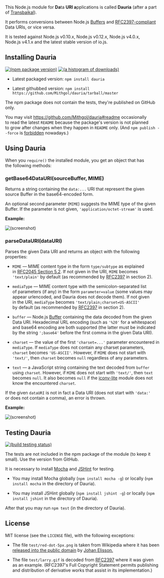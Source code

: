 This Node.js module for <b>Da</b>ta <b>URI a</b>pplications is called **Dauria** (after a part of [Transbaikal](http://en.wikipedia.org/wiki/Transbaikal)).

It performs conversions between Node.js [Buffers](http://nodejs.org/docs/latest/api/buffer.html) and [RFC2397-compliant](http://tools.ietf.org/html/rfc2397) Data URIs, or vice versa.

It is tested against Node.js v0.10.x, Node.js v0.12.x, Node.js v4.0.x, Node.js v4.1.x and the latest stable version of io.js.

## Installing Dauria

[![(npm package version)](https://nodei.co/npm/dauria.png?downloads=true)](https://npmjs.org/package/dauria) [![(a histogram of downloads)](https://nodei.co/npm-dl/dauria.png?months=3&height=2)](https://npmjs.org/package/dauria)

* Latest packaged version: `npm install dauria`

* Latest githubbed version: `npm install https://github.com/Mithgol/dauria/tarball/master`

The npm package does not contain the tests, they're published on GitHub only.

You may visit https://github.com/Mithgol/dauria#readme occasionally to read the latest `README` because the package's version is not planned to grow after changes when they happen in `README` only. (And `npm publish --force` is [forbidden](http://blog.npmjs.org/post/77758351673/no-more-npm-publish-f) nowadays.)

## Using Dauria

When you `require()` the installed module, you get an object that has the following methods:

### getBase64DataURI(sourceBuffer, MIME)

Returns a string containing the `data:...` URI that represent the given source Buffer in the base64-encoded form.

An optional second parameter (`MIME`) suggests the MIME type of the given Buffer. If the parameter is not given, `'application/octet-stream'` is used.

**Example:**

![(screenshot)](https://cloud.githubusercontent.com/assets/1088720/3493753/6eb879ea-05bb-11e4-8eb8-f1ac24657969.gif)

### parseDataURI(dataURI)

Parses the given Data URI and returns an object with the following properties:

* `MIME` — MIME content type in the form `type/subtype` as explained in [RFC2045 Section 5.2](http://tools.ietf.org/html/rfc2045#section-5.2). If not given in the URI, `MIME` becomes `'text/plain'` by default (as recommended by [RFC2397](http://tools.ietf.org/html/rfc2397) in section 2).

* `mediaType` — MIME content type with the semicolon-separated list of parameters (if any) in the form `parameter=value` (some values may appear urlencoded, and Dauria does not decode them). If not given in the URI, `mediaType` becomes `'text/plain;charset=US-ASCII'` by default (as recommended by [RFC2397](http://tools.ietf.org/html/rfc2397) in section 2).

* `buffer` — Node.js [Buffer](http://nodejs.org/docs/latest/api/buffer.html) containing the data decoded from the given Data URI. Hexadecimal URL encoding (such as `'%20'` for a whitespace) and base64 encoding are both supported (the latter must be indicated by the string `';base64'` before the first comma in the given Data URI).

* `charset` — the value of the first `'charset=...'` parameter encountered in `mediaType`. If `mediaType` does not contain any charset parameters, `charset` becomes `'US-ASCII'`. However, if `MIME` does not start with `'text/'`, then `charset` becomes `null` regardless of any parameters.

* `text` — a JavaScript string containing the text decoded from `buffer` using `charset`. However, if `MIME` does not start with `'text/'`, then `text` becomes `null`. It also becomes `null` if the [iconv-lite](https://github.com/ashtuchkin/iconv-lite) module does not know the encountered `charset`.

If the given `dataURI` is not in fact a Data URI (does not start with `'data:'` or does not contain a comma), an error is thrown.

**Example:**

![(screenshot)](https://cloud.githubusercontent.com/assets/1088720/3493769/9eae25c8-05bb-11e4-8984-6b21619f6200.gif)

## Testing Dauria

[![(build testing status)](https://img.shields.io/travis/Mithgol/dauria/master.svg?style=plastic)](https://travis-ci.org/Mithgol/dauria)

The tests are not included in the npm package of the module (to keep it small). Use the version from GitHub.

It is necessary to install [Mocha](https://mochajs.org/) and [JSHint](http://jshint.com/) for testing.

* You may install Mocha globally (`npm install mocha -g`) or locally (`npm install mocha` in the directory of Dauria).

* You may install JSHint globally (`npm install jshint -g`) or locally (`npm install jshint` in the directory of Dauria).

After that you may run `npm test` (in the directory of Dauria).

## License

MIT license (see the `LICENSE` file), with the following exceptions:

* The file `test/red-dot-5px.png` is taken from Wikipedia where it has been [released into the public domain](http://en.wikipedia.org/wiki/File%3aRed-dot-5px.png) by [Johan Elisson.](http://en.wikipedia.org/wiki/User%3aJohan_Elisson)

* The file `test/larry.gif` is decoded from [RFC2397](http://tools.ietf.org/html/rfc2397) where it was given as an example. (RFC2397's Full Copyright Statement permits publishing and distribution of derivative works that assist in its implementation.)
